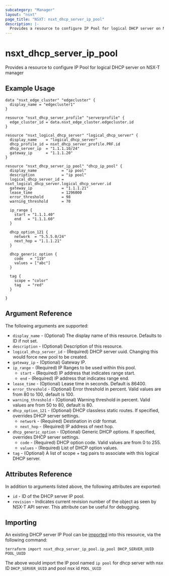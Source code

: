 ```yaml
---
subcategory: "Manager"
layout: "nsxt"
page_title: "NSXT: nsxt_dhcp_server_ip_pool"
description: |-
  Provides a resource to configure IP Pool for logical DHCP server on NSX-T manager
---
```


# nsxt_dhcp_server_ip_pool

Provides a resource to configure IP Pool for logical DHCP server on NSX-T manager

## Example Usage

```hcl
data "nsxt_edge_cluster" "edgecluster" {
  display_name = "edgecluster1"
}

resource "nsxt_dhcp_server_profile" "serverprofile" {
  edge_cluster_id = data.nsxt_edge_cluster.edgecluster.id
}

resource "nsxt_logical_dhcp_server" "logical_dhcp_server" {
  display_name    = "logical_dhcp_server"
  dhcp_profile_id = nsxt_dhcp_server_profile.PRF.id
  dhcp_server_ip  = "1.1.1.10/24"
  gateway_ip      = "1.1.1.20"
}

resource "nsxt_dhcp_server_ip_pool" "dhcp_ip_pool" {
  display_name           = "ip pool"
  description            = "ip pool"
  logical_dhcp_server_id = nsxt_logical_dhcp_server.logical_dhcp_server.id
  gateway_ip             = "1.1.1.21"
  lease_time             = 1296000
  error_threshold        = 98
  warning_threshold      = 70

  ip_range {
    start = "1.1.1.40"
    end   = "1.1.1.60"
  }

  dhcp_option_121 {
    network  = "5.5.5.0/24"
    next_hop = "1.1.1.21"
  }

  dhcp_generic_option {
    code   = "119"
    values = ["abc"]
  }

  tag {
    scope = "color"
    tag   = "red"
  }

}
```

## Argument Reference

The following arguments are supported:

* `display_name` - (Optional) The display name of this resource. Defaults to ID if not set.
* `description` - (Optional) Description of this resource.
* `logical_dhcp_server_id` - (Required) DHCP server uuid. Changing this would force new pool to be created.
* `gateway_ip` - (Optional) Gateway IP.
* `ip_range` - (Required) IP Ranges to be used within this pool.
  * `start` - (Required) IP address that indicates range start.
  * `end` - (Required) IP address that indicates range end.
* `lease_time` - (Optional) Lease time in seconds. Default is 86400.
* `error_threshold` - (Optional) Error threshold in percent. Valid values are from 80 to 100, default is 100.
* `warning_threshold` - (Optional) Warning threshold in percent. Valid values are from 50 to 80, default is 80.
* `dhcp_option_121` - (Optional) DHCP classless static routes. If specified, overrides DHCP server settings.
  * `network` - (Required) Destination in cidr format.
  * `next_hop` - (Required) IP address of next hop.
* `dhcp_generic_option` - (Optional) Generic DHCP options. If specified, overrides DHCP server settings.
  * `code` - (Required) DHCP option code. Valid values are from 0 to 255.
  * `values` - (Required) List of DHCP option values.
* `tag` - (Optional) A list of scope + tag pairs to associate with this logical DHCP server.


## Attributes Reference

In addition to arguments listed above, the following attributes are exported:

* `id` - ID of the DHCP server IP pool.
* `revision` - Indicates current revision number of the object as seen by NSX-T API server. This attribute can be useful for debugging.


## Importing

An existing DHCP server IP Pool can be [imported][docs-import] into this resource, via the following command:

[docs-import]: /docs/import/index.html

```
terraform import nsxt_dhcp_server_ip_pool.ip_pool DHCP_SERVER_UUID POOL_UUID
```

The above would import the IP pool named `ip pool` for dhcp server with nsx ID `DHCP_SERVER_UUID` and pool nsx id `POOL_UUID`
